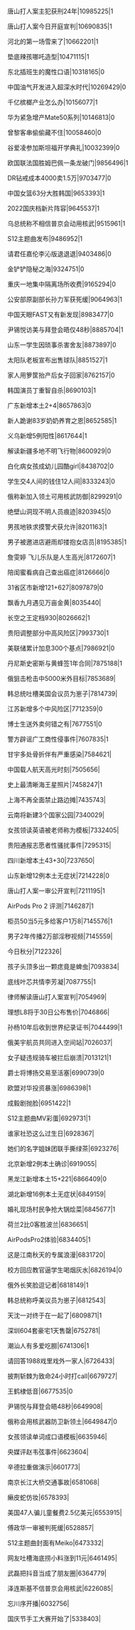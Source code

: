 唐山打人案主犯获刑24年|10985225|1

唐山打人案今日开庭宣判|10690835|1

河北的第一场雪来了|10662201|1

垫底辣孩哪吒造型|10471115|1

东北插班生的魔性口语|10318165|0

中国油气开发进入超深水时代|10269429|0

千亿槟榔产业怎么办|10156077|1

华为紧急增产Mate50系列|10146813|0

曾黎客串偷偷藏不住|10058460|0

谷爱凌参加斯坦福开学典礼|10032399|0

欧国联法国胜姆巴佩一条龙破门|9856496|1

DR钻戒成本4000卖1.5万|9703477|0

中国女篮63分大胜韩国|9653393|1

2022国庆档新片阵容|9645537|1

乌总统称不相信普京会动用核武|9515961|1

S12主题曲发布|9486952|1

请君任嘉伦李沁版退退退|9403486|0

金铲铲隐秘之海|9324751|0

重庆一地集中隔离场所收费|9165294|0

公安部原副部长孙力军获死缓|9064963|1

中国天眼FAST又有新发现|8983477|0

尹锡悦访美与拜登会晤仅48秒|8885704|1

山东一学生因琐事杀害舍友|8873897|0

太阳队老板宣布出售球队|8851527|1

家人用箩筐抬产后女子回家|8762157|0

韩国演员丁重智自杀|8690103|1

广东新增本土2+4|8657863|0

新人跪谢83岁奶奶养育之恩|8652585|1

义乌新增5例阳性|8617644|1

解读新疆多地不明飞行物|8600929|0

白化病女孩成幼儿园酷girl|8438702|0

学生交4人间的钱住12人间|8333243|0

俄称新加入领土可用核武防御|8299291|0

绝壁山洞现不明人员痕迹|8203945|0

男孩地铁求摸警犬获允许|8201163|1

男子被邀进店避雨却搂抱女店员|8195385|1

詹雯婷 飞儿乐队是人生高光|8172607|1

陪闺蜜看病自己查出癌症|8126666|0

31省区市新增121+627|8097879|0

飘香九月遇见万亩金黄|8035440|

长空之王定档930|8026662|1

贵阳调整部分中高风险区|7993730|1

美联储累计加息300个基点|7986921|0

丹尼斯史密斯与黄蜂签1年合同|7875188|1

俄狙击枪击中5000米外目标|7853689|

韩总统吐槽美国会议员为崽子|7814739|

江苏新增多个中风险区|7712359|0

博士生送外卖何错之有|7677551|0

警方辟谣广工商性侵事件|7607835|1

甘宇多处骨折伴有严重感染|7584621|

中国载人航天高光时刻|7505656|

史上最清晰海王星照片|7458247|1

上海不再全面禁止路边摊|7435743|

云南将新建3个国家公园|7340029|

女孩领读英语被老师称为模板|7332405|

贵阳通报志愿者性骚扰事件|7295315|

四川新增本土43+30|7237650|

山东新增12例本土无症状|7214228|0

唐山打人案一审公开宣判|7211195|1

AirPods Pro 2 评测|7146287|1

柜员50当5元多给客户1万8|7145576|1

男子2年传播2万部淫秽视频|7145559|

今日秋分|7122326|

孩子头顶多出一颗痣竟是蜱虫|7093834|

底线叶芯共情李芳凝|7087755|1

律师解读唐山打人案宣判|7054969|

理想L8将于30日公布售价|7046866|

孙杨10年后收到世界纪录证书|7044499|1

俄美宇航员共同进入空间站|7026037|

女子疑违规骑车被拦后崩溃|7013121|1

爵士将博扬交易至活塞|6990739|0

欧盟对华投资暴涨|6986398|1

成毅剧抛脸|6951422|1

S12主题曲MV彩蛋|6929731|1

谁家社恐这么过生日|6928367|

她们的名字姐妹团联手撕绿茶|6923276|

北京新增2例本土确诊|6919055|

黑龙江新增本土15+221|6866409|0

湖北新增16例本土无症状|6849159|

婚礼现场村民争抢大锅烩菜|6845677|1

荷兰2比0客胜波兰|6836651|

AirPodsPro2体验|6834405|1

这是江南秋天的专属浪漫|6831720|

校方回应教官逼学生喝烟灰水|6826194|0

俄外长笑脸逗记者|6818149|1

韩总统称呼美议员为崽子|6812543|

天沈一对终于在一起了|6809871|1

深圳604套豪宅1天售罄|6752781|

潮汕人有多爱吃朥|6741306|1

请回答1988戏里戏外一家人|6726433|

披荆斩棘为致命24小时打call|6679727|

王鹤棣低音|6677535|0

尹锡悦与拜登会晤48秒|6649908|

俄称会用核武器防卫新领土|6649847|0

女孩领读单词成口语模板|6635946|

央媒评赵韦弦事件|6623604|

辛德拉重做演示|6601773|

南京长江大桥交通事故|6581068|

癞皮蛇仿妆|6578393|

美国47人骗儿童餐费2.5亿美元|6553915|

傅政华一审被判死缓|6528857|

S12主题曲封面有Meiko|6473332|

网友吐槽海底捞小料涨到11元|6461495|

武磊把抖音当成了朋友圈|6364779|

泽连斯基不信普京会用核武|6226085|

忘川序开播|6032756|

国庆节手工大赛开始了|5338403|

